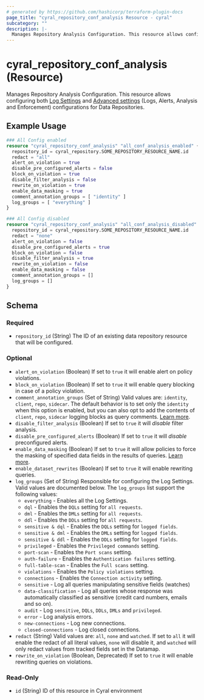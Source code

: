 ```yaml
---
# generated by https://github.com/hashicorp/terraform-plugin-docs
page_title: "cyral_repository_conf_analysis Resource - cyral"
subcategory: ""
description: |-
  Manages Repository Analysis Configuration. This resource allows configuring both Log Settings https://cyral.com/docs/manage-repositories/repo-log-volume and Advanced settings https://cyral.com/docs/manage-repositories/repo-advanced-settings (Logs, Alerts, Analysis and Enforcement) configurations for Data Repositories.
---
```


# cyral_repository_conf_analysis (Resource)

Manages Repository Analysis Configuration. This resource allows configuring both [Log Settings](https://cyral.com/docs/manage-repositories/repo-log-volume) and [Advanced settings](https://cyral.com/docs/manage-repositories/repo-advanced-settings) (Logs, Alerts, Analysis and Enforcement) configurations for Data Repositories.

## Example Usage

```terraform
### All Config enabled
resource "cyral_repository_conf_analysis" "all_conf_analysis_enabled" {
  repository_id = cyral_repository.SOME_REPOSITORY_RESOURCE_NAME.id
  redact = "all"
  alert_on_violation = true
  disable_pre_configured_alerts = false
  block_on_violation = true
  disable_filter_analysis = false
  rewrite_on_violation = true
  enable_data_masking = true
  comment_annotation_groups = [ "identity" ]
  log_groups = [ "everything" ]
}

### All Config disabled
resource "cyral_repository_conf_analysis" "all_conf_analysis_disabled" {
  repository_id = cyral_repository.SOME_REPOSITORY_RESOURCE_NAME.id
  redact = "none"
  alert_on_violation = false
  disable_pre_configured_alerts = true
  block_on_violation = false
  disable_filter_analysis = true
  rewrite_on_violation = false
  enable_data_masking = false
  comment_annotation_groups = []
  log_groups = []
}
```

<!-- schema generated by tfplugindocs -->

## Schema

### Required

- `repository_id` (String) The ID of an existing data repository resource that will be configured.

### Optional

- `alert_on_violation` (Boolean) If set to `true` it will enable alert on policy violations.
- `block_on_violation` (Boolean) If set to `true` it will enable query blocking in case of a policy violation.
- `comment_annotation_groups` (Set of String) Valid values are: `identity`, `client`, `repo`, `sidecar`. The default behavior is to set only the `identity` when this option is enabled, but you can also opt to add the contents of `client`, `repo`, `sidecar` logging blocks as query comments. [Learn more](https://support.cyral.com/support/solutions/articles/44002218978).
- `disable_filter_analysis` (Boolean) If set to `true` it will _disable_ filter analysis.
- `disable_pre_configured_alerts` (Boolean) If set to `true` it will _disable_ preconfigured alerts.
- `enable_data_masking` (Boolean) If set to `true` it will allow policies to force the masking of specified data fields in the results of queries. [Learn more](https://cyral.com/docs/using-cyral/masking/).
- `enable_dataset_rewrites` (Boolean) If set to `true` it will enable rewriting queries.
- `log_groups` (Set of String) Responsible for configuring the Log Settings. Valid values are documented below. The `log_groups` list support the following values:
  - `everything` - Enables all the Log Settings.
  - `dql` - Enables the `DQLs` setting for `all requests`.
  - `dml` - Enables the `DMLs` setting for `all requests`.
  - `ddl` - Enables the `DDLs` setting for `all requests`.
  - `sensitive & dql` - Enables the `DQLs` setting for `logged fields`.
  - `sensitive & dml` - Enables the `DMLs` setting for `logged fields`.
  - `sensitive & ddl` - Enables the `DDLs` setting for `logged fields`.
  - `privileged` - Enables the `Privileged commands` setting.
  - `port-scan` - Enables the `Port scans` setting.
  - `auth-failure` - Enables the `Authentication failures` setting.
  - `full-table-scan` - Enables the `Full scans` setting.
  - `violations` - Enables the `Policy violations` setting.
  - `connections` - Enables the `Connection activity` setting.
  - `sensitive` - Log all queries manipulating sensitive fields (watches)
  - `data-classification` - Log all queries whose response was automatically classified as sensitive (credit card numbers, emails and so on).
  - `audit` - Log `sensitive`, `DQLs`, `DDLs`, `DMLs` and `privileged`.
  - `error` - Log analysis errors.
  - `new-connections` - Log new connections.
  - `closed-connections` - Log closed connections.
- `redact` (String) Valid values are: `all`, `none` and `watched`. If set to `all` it will enable the redact of all literal values, `none` will disable it, and `watched` will only redact values from tracked fields set in the Datamap.
- `rewrite_on_violation` (Boolean, Deprecated) If set to `true` it will enable rewriting queries on violations.

### Read-Only

- `id` (String) ID of this resource in Cyral environment
